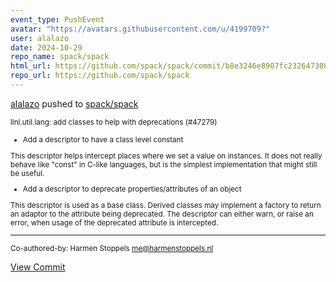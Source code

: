 ```yaml
---
event_type: PushEvent
avatar: "https://avatars.githubusercontent.com/u/4199709?"
user: alalazo
date: 2024-10-29
repo_name: spack/spack
html_url: https://github.com/spack/spack/commit/b8e3246e8907fc2326473083bc953d11e61bc1e8
repo_url: https://github.com/spack/spack
---
```


<a href='https://github.com/alalazo' target='_blank'>alalazo</a> pushed to <a href='https://github.com/spack/spack' target='_blank'>spack/spack</a>

<small>llnl.util.lang: add classes to help with deprecations (#47279)

* Add a descriptor to have a class level constant

This descriptor helps intercept places where we set a value on instances.
It does not really behave like "const" in C-like languages, but is the
simplest implementation that might still be useful.

* Add a descriptor to deprecate properties/attributes of an object

This descriptor is used as a base class. Derived classes may implement a
factory to return an adaptor to the attribute being deprecated. The
descriptor can either warn, or raise an error, when usage of the deprecated
attribute is intercepted.

---------

Co-authored-by: Harmen Stoppels <me@harmenstoppels.nl></small>

<a href='https://github.com/spack/spack/commit/b8e3246e8907fc2326473083bc953d11e61bc1e8' target='_blank'>View Commit</a>